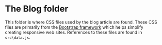 # The Blog folder

This folder is where CSS files used by the blog article are found. These CSS files are primarily from the [Bootstrap framework](getbootstrap.com) which helps simplify creating responsive web sites. References to these files are found in `src\data.js`.

